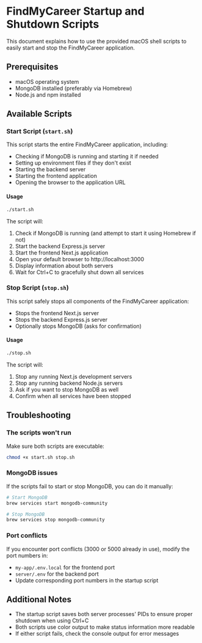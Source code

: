 # FindMyCareer Startup and Shutdown Scripts

This document explains how to use the provided macOS shell scripts to easily start and stop the FindMyCareer application.

## Prerequisites

- macOS operating system
- MongoDB installed (preferably via Homebrew)
- Node.js and npm installed

## Available Scripts

### Start Script (`start.sh`)

This script starts the entire FindMyCareer application, including:
- Checking if MongoDB is running and starting it if needed
- Setting up environment files if they don't exist
- Starting the backend server
- Starting the frontend application
- Opening the browser to the application URL

#### Usage

```bash
./start.sh
```

The script will:
1. Check if MongoDB is running (and attempt to start it using Homebrew if not)
2. Start the backend Express.js server
3. Start the frontend Next.js application
4. Open your default browser to http://localhost:3000
5. Display information about both servers
6. Wait for Ctrl+C to gracefully shut down all services

### Stop Script (`stop.sh`)

This script safely stops all components of the FindMyCareer application:
- Stops the frontend Next.js server
- Stops the backend Express.js server
- Optionally stops MongoDB (asks for confirmation)

#### Usage

```bash
./stop.sh
```

The script will:
1. Stop any running Next.js development servers
2. Stop any running backend Node.js servers
3. Ask if you want to stop MongoDB as well
4. Confirm when all services have been stopped

## Troubleshooting

### The scripts won't run

Make sure both scripts are executable:

```bash
chmod +x start.sh stop.sh
```

### MongoDB issues

If the scripts fail to start or stop MongoDB, you can do it manually:

```bash
# Start MongoDB
brew services start mongodb-community

# Stop MongoDB
brew services stop mongodb-community
```

### Port conflicts

If you encounter port conflicts (3000 or 5000 already in use), modify the port numbers in:
- `my-app/.env.local` for the frontend port
- `server/.env` for the backend port
- Update corresponding port numbers in the startup script

## Additional Notes

- The startup script saves both server processes' PIDs to ensure proper shutdown when using Ctrl+C
- Both scripts use color output to make status information more readable
- If either script fails, check the console output for error messages 